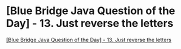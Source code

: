 # [Blue Bridge Java Question of the Day] - 13. Just reverse the letters
[[Blue Bridge Java Question of the Day] - 13. Just reverse the letters](https://aiwithcloud.com/2022/09/15/blue_bridge_java_question_of_the_day___13-_just_reverse_the_letters/)